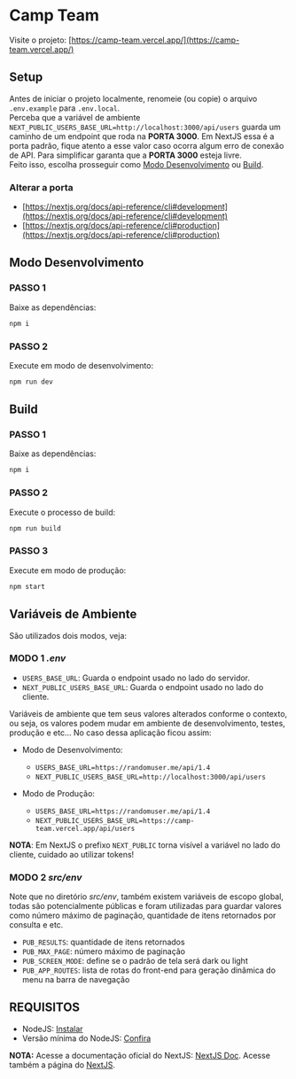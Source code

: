 # Camp Team

Visite o projeto: [https://camp-team.vercel.app/](https://camp-team.vercel.app/)

## Setup

Antes de iniciar o projeto localmente, renomeie (ou copie) o arquivo `.env.example` para `.env.local`.  
Perceba que a variável de ambiente `NEXT_PUBLIC_USERS_BASE_URL=http://localhost:3000/api/users` guarda um caminho de um endpoint que roda na **PORTA 3000**. Em NextJS essa é a porta padrão, fique atento a esse valor caso ocorra algum erro de conexão de API. Para simplificar garanta que a **PORTA 3000** esteja livre.  
Feito isso, escolha prosseguir como [Modo Desenvolvimento](#modo-desenvolvimento) ou [Build](#build).

### Alterar a porta

- [https://nextjs.org/docs/api-reference/cli#development](https://nextjs.org/docs/api-reference/cli#development)
- [https://nextjs.org/docs/api-reference/cli#production](https://nextjs.org/docs/api-reference/cli#production)

## Modo Desenvolvimento

### PASSO 1

Baixe as dependências:

```bash
npm i
```

### PASSO 2

Execute em modo de desenvolvimento:

```bash
npm run dev
```

## Build

### PASSO 1

Baixe as dependências:

```bash
npm i
```

### PASSO 2

Execute o processo de build:

```bash
npm run build
```

### PASSO 3

Execute em modo de produção:

```bash
npm start
```

## Variáveis de Ambiente

São utilizados dois modos, veja:

### MODO 1 _.env_

- `USERS_BASE_URL`: Guarda o endpoint usado no lado do servidor.
- `NEXT_PUBLIC_USERS_BASE_URL`: Guarda o endpoint usado no lado do cliente.

Variáveis de ambiente que tem seus valores alterados conforme o contexto, ou seja, os valores podem mudar em ambiente de desenvolvimento, testes, produção e etc... No caso dessa aplicação ficou assim:

- Modo de Desenvolvimento:

  - `USERS_BASE_URL=https://randomuser.me/api/1.4`
  - `NEXT_PUBLIC_USERS_BASE_URL=http://localhost:3000/api/users`

- Modo de Produção:
  - `USERS_BASE_URL=https://randomuser.me/api/1.4`
  - `NEXT_PUBLIC_USERS_BASE_URL=https://camp-team.vercel.app/api/users`

**NOTA**: Em NextJS o prefixo `NEXT_PUBLIC` torna visível a variável no lado do cliente, cuidado ao utilizar tokens!

### MODO 2 _src/env_

Note que no diretório _src/env_, também existem variáveis de escopo global, todas são potencialmente públicas e foram utilizadas para guardar valores como
número máximo de paginação, quantidade de itens retornados por consulta e etc.

- `PUB_RESULTS`: quantidade de itens retornados
- `PUB_MAX_PAGE`: número máximo de paginação
- `PUB_SCREEN_MODE`: define se o padrão de tela será dark ou light
- `PUB_APP_ROUTES`: lista de rotas do front-end para geração dinâmica do menu na barra de navegação

## REQUISITOS

- NodeJS: [Instalar](https://nodejs.org/en)
- Versão mínima do NodeJS: [Confira](https://nextjs.org/docs/getting-started#system-requirements)

**NOTA:** Acesse a documentação oficial do NextJS: [NextJS Doc](https://nextjs.org/docs/getting-started). Acesse também a página do [NextJS](https://nextjs.org/).
